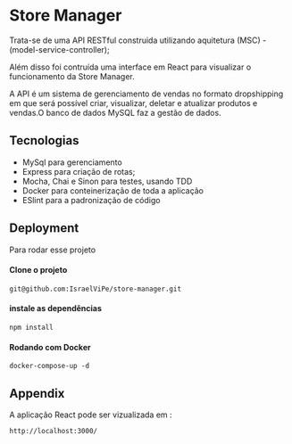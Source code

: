 
# Store Manager

Trata-se de uma API RESTful construida utilizando aquitetura (MSC) - (model-service-controller);

Além disso foi contruída uma interface em React para visualizar o 
funcionamento da Store Manager. 

A API é um sistema de gerenciamento de vendas no formato dropshipping em que será possível criar, visualizar, deletar e atualizar produtos e vendas.O banco de dados MySQL faz a gestão de dados.


## Tecnologias

* MySql  para gerenciamento 
* Express para criação de rotas;
* Mocha, Chai e Sinon para testes, usando TDD
* Docker para conteinerização de toda a aplicação
* ESlint para a padronização de código
## Deployment

Para rodar esse projeto

#### Clone o projeto 
```
git@github.com:IsraelViPe/store-manager.git
```

#### instale as dependências

```
npm install
```

#### Rodando com Docker

```
docker-compose-up -d
```


## Appendix

A aplicação React pode ser vizualizada em :
```
http://localhost:3000/
```
